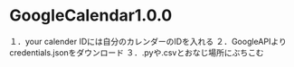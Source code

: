 # GoogleCalendar1.0.0

１．your calender IDには自分のカレンダーのIDを入れる 
２．GoogleAPIよりcredentials.jsonをダウンロード 
３．.pyや.csvとおなじ場所にぶちこむ 
